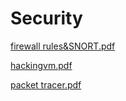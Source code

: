 # Security
[firewall rules&SNORT.pdf](https://github.com/user-attachments/files/20357193/Packet.tracing.pdf)


[hackingvm.pdf](https://github.com/user-attachments/files/20357197/hackingvm.pdf)

[packet tracer.pdf](https://github.com/user-attachments/files/20357224/packet.tracer.pdf)
